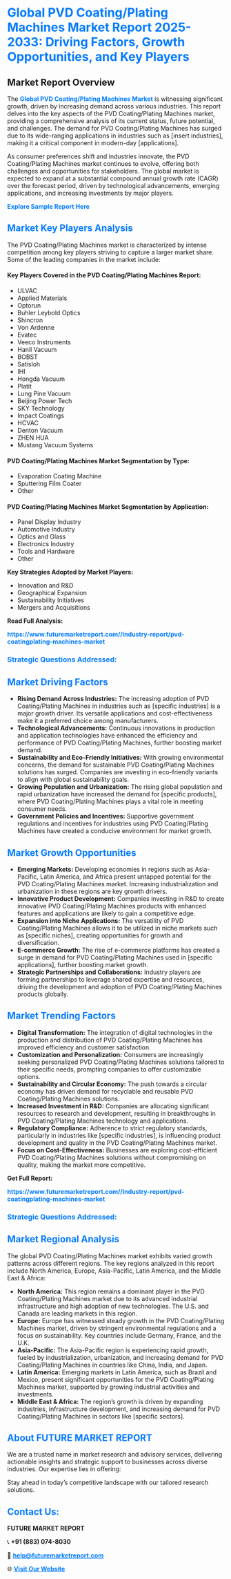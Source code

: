 <h1 style="color: #007BFF;">Global PVD Coating/Plating Machines Market Report 2025-2033: Driving Factors, Growth Opportunities, and Key Players</h1>

<section id="overview">
<h2>Market Report Overview</h2>
<p>The <a href="https://www.futuremarketreport.com//industry-report/pvd-coatingplating-machines-market" style="color: #007BFF; text-decoration: none;"><strong>Global PVD Coating/Plating Machines Market</strong></a> is witnessing significant growth, driven by increasing demand across various industries. This report delves into the key aspects of the PVD Coating/Plating Machines market, providing a comprehensive analysis of its current status, future potential, and challenges. The demand for PVD Coating/Plating Machines has surged due to its wide-ranging applications in industries such as [insert industries], making it a critical component in modern-day [applications].</p>
<p>As consumer preferences shift and industries innovate, the PVD Coating/Plating Machines market continues to evolve, offering both challenges and opportunities for stakeholders. The global market is expected to expand at a substantial compound annual growth rate (CAGR) over the forecast period, driven by technological advancements, emerging applications, and increasing investments by major players.</p>
</section>

<section id="overview">
<p><a href="https://www.futuremarketreport.com//request-sample/reportId=53388" style="color: #007BFF; text-decoration: none;"><strong>Explore Sample Report Here</strong></a></p>
</section>

<section id="key-players">
<h2 style="color: #007BFF;">Market Key Players Analysis</h2>
<p>The PVD Coating/Plating Machines market is characterized by intense competition among key players striving to capture a larger market share. Some of the leading companies in the market include:</p>
<h4>Key Players Covered in the PVD Coating/Plating Machines Report:</h4>
<ul><li>ULVAC</li><li>Applied Materials</li><li>Optorun</li><li>Buhler Leybold Optics</li><li>Shincron</li><li>Von Ardenne</li><li>Evatec</li><li>Veeco Instruments</li><li>Hanil Vacuum</li><li>BOBST</li><li>Satisloh</li><li>IHI</li><li>Hongda Vacuum</li><li>Platit</li><li>Lung Pine Vacuum</li><li>Beijing Power Tech</li><li>SKY Technology</li><li>Impact Coatings</li><li>HCVAC</li><li>Denton Vacuum</li><li>ZHEN HUA</li><li>Mustang Vacuum Systems</li></ul>
<h4>PVD Coating/Plating Machines Market Segmentation by Type:</h4>
<ul><li>Evaporation Coating Machine</li><li>Sputtering Film Coater</li><li>Other</li></ul>

<h4>PVD Coating/Plating Machines Market Segmentation by Application:</h4>
<ul><li>Panel Display Industry</li><li>Automotive Industry</li><li>Optics and Glass</li><li>Electronics Industry</li><li>Tools and Hardware</li><li>Other</li></ul>
<p><strong>Key Strategies Adopted by Market Players:</strong></p>
<ul>
<li>Innovation and R&D</li>
<li>Geographical Expansion</li>
<li>Sustainability Initiatives</li>
<li>Mergers and Acquisitions</li>
</ul>
</section>

<section>
<p><strong>Read Full Analysis: </strong></p><a href="https://www.futuremarketreport.com//industry-report/pvd-coatingplating-machines-market" style="color: #007BFF; text-decoration: none;"><strong>https://www.futuremarketreport.com//industry-report/pvd-coatingplating-machines-market</strong></a>
<h3 style="color: #007BFF;">Strategic Questions Addressed:</h3>
</section>

<section id="driving-factors">
<h2 style="color: #007BFF;">Market Driving Factors</h2>
<ul>
<li><strong>Rising Demand Across Industries:</strong> The increasing adoption of PVD Coating/Plating Machines in industries such as [specific industries] is a major growth driver. Its versatile applications and cost-effectiveness make it a preferred choice among manufacturers.</li>
<li><strong>Technological Advancements:</strong> Continuous innovations in production and application technologies have enhanced the efficiency and performance of PVD Coating/Plating Machines, further boosting market demand.</li>
<li><strong>Sustainability and Eco-Friendly Initiatives:</strong> With growing environmental concerns, the demand for sustainable PVD Coating/Plating Machines solutions has surged. Companies are investing in eco-friendly variants to align with global sustainability goals.</li>
<li><strong>Growing Population and Urbanization:</strong> The rising global population and rapid urbanization have increased the demand for [specific products], where PVD Coating/Plating Machines plays a vital role in meeting consumer needs.</li>
<li><strong>Government Policies and Incentives:</strong> Supportive government regulations and incentives for industries using PVD Coating/Plating Machines have created a conducive environment for market growth.</li>
</ul>
</section>

<section id="growth-opportunities">
<h2 style="color: #007BFF;">Market Growth Opportunities</h2>
<ul>
<li><strong>Emerging Markets:</strong> Developing economies in regions such as Asia-Pacific, Latin America, and Africa present untapped potential for the PVD Coating/Plating Machines market. Increasing industrialization and urbanization in these regions are key growth drivers.</li>
<li><strong>Innovative Product Development:</strong> Companies investing in R&D to create innovative PVD Coating/Plating Machines products with enhanced features and applications are likely to gain a competitive edge.</li>
<li><strong>Expansion into Niche Applications:</strong> The versatility of PVD Coating/Plating Machines allows it to be utilized in niche markets such as [specific niches], creating opportunities for growth and diversification.</li>
<li><strong>E-commerce Growth:</strong> The rise of e-commerce platforms has created a surge in demand for PVD Coating/Plating Machines used in [specific applications], further boosting market growth.</li>
<li><strong>Strategic Partnerships and Collaborations:</strong> Industry players are forming partnerships to leverage shared expertise and resources, driving the development and adoption of PVD Coating/Plating Machines products globally.</li>
</ul>
</section>

<section id="trending-factors">
<h2 style="color: #007BFF;">Market Trending Factors</h2>
<ul>
<li><strong>Digital Transformation:</strong> The integration of digital technologies in the production and distribution of PVD Coating/Plating Machines has improved efficiency and customer satisfaction.</li>
<li><strong>Customization and Personalization:</strong> Consumers are increasingly seeking personalized PVD Coating/Plating Machines solutions tailored to their specific needs, prompting companies to offer customizable options.</li>
<li><strong>Sustainability and Circular Economy:</strong> The push towards a circular economy has driven demand for recyclable and reusable PVD Coating/Plating Machines solutions.</li>
<li><strong>Increased Investment in R&D:</strong> Companies are allocating significant resources to research and development, resulting in breakthroughs in PVD Coating/Plating Machines technology and applications.</li>
<li><strong>Regulatory Compliance:</strong> Adherence to strict regulatory standards, particularly in industries like [specific industries], is influencing product development and quality in the PVD Coating/Plating Machines market.</li>
<li><strong>Focus on Cost-Effectiveness:</strong> Businesses are exploring cost-efficient PVD Coating/Plating Machines solutions without compromising on quality, making the market more competitive.</li>
</ul>
</section>

<section>
<p><strong>Get Full Report: </strong></p><a href="https://www.futuremarketreport.com//industry-report/pvd-coatingplating-machines-market" style="color: #007BFF; text-decoration: none;"><strong>https://www.futuremarketreport.com//industry-report/pvd-coatingplating-machines-market</strong></a>
<h3 style="color: #007BFF;">Strategic Questions Addressed:</h3>
</section>


<section id="regional-analysis">
<h2 style="color: #007BFF;">Market Regional Analysis</h2>
<p>The global PVD Coating/Plating Machines market exhibits varied growth patterns across different regions. The key regions analyzed in this report include North America, Europe, Asia-Pacific, Latin America, and the Middle East & Africa:</p>
<ul>
<li><strong>North America:</strong> This region remains a dominant player in the PVD Coating/Plating Machines market due to its advanced industrial infrastructure and high adoption of new technologies. The U.S. and Canada are leading markets in this region.</li>
<li><strong>Europe:</strong> Europe has witnessed steady growth in the PVD Coating/Plating Machines market, driven by stringent environmental regulations and a focus on sustainability. Key countries include Germany, France, and the U.K.</li>
<li><strong>Asia-Pacific:</strong> The Asia-Pacific region is experiencing rapid growth, fueled by industrialization, urbanization, and increasing demand for PVD Coating/Plating Machines in countries like China, India, and Japan.</li>
<li><strong>Latin America:</strong> Emerging markets in Latin America, such as Brazil and Mexico, present significant opportunities for the PVD Coating/Plating Machines market, supported by growing industrial activities and investments.</li>
<li><strong>Middle East & Africa:</strong> The region’s growth is driven by expanding industries, infrastructure development, and increasing demand for PVD Coating/Plating Machines in sectors like [specific sectors].</li>
</ul>
</section>

<footer>
<h2 style="color: #007BFF;">About FUTURE MARKET REPORT</h2>
<p>We are a trusted name in market research and advisory services, delivering actionable insights and strategic support to businesses across diverse industries. Our expertise lies in offering:</p>

<p>Stay ahead in today’s competitive landscape with our tailored research solutions.</p>

<h2 style="color: #007BFF;">Contact Us:</h2>
<p><strong>FUTURE MARKET REPORT</strong></p>
<p>📞 <strong>+91 (883) 074-8030</strong></p>
<p>📧 <strong><a href="mailto:help@futuremarketreport.com" style="color: #007BFF;">help@futuremarketreport.com</a></strong></p>
<p>🌐 <strong><a href="https://www.futuremarketreport.com/" style="color: #007BFF;">Visit Our Website</a></strong></p>
</footer>
